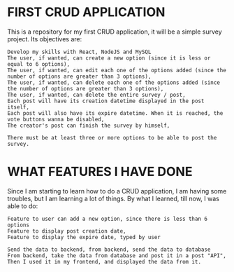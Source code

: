 # FIRST CRUD APPLICATION

This is a repository for my first CRUD application, it will be a simple survey project. Its objectives are:

    Develop my skills with React, NodeJS and MySQL
    The user, if wanted, can create a new option (since it is less or equal to 6 options),
    The user, if wanted, can edit each one of the options added (since the number of options are greater than 3 options),
    The user, if wanted, can delete each one of the options added (since the number of options are greater than 3 options),
    The user, if wanted, can delete the entire survey / post,
    Each post will have its creation datetime displayed in the post itself,
    Each post will also have its expire datetime. When it is reached, the vote buttons wanna be disabled,
    The creator's post can finish the survey by himself,

    There must be at least three or more options to be able to post the survey.

# WHAT FEATURES I HAVE DONE

Since I am starting to learn how to do a CRUD application, I am having some troubles, but I am learning a lot of things. By what I learned, till now, I was able to do:

    Feature to user can add a new option, since there is less than 6 options
    Feature to display post creation date,
    Feature to display the expire date, typed by user
    
    Send the data to backend, from backend, send the data to database
    From backend, take the data from database and post it in a post "API",
    Then I used it in my frontend, and displayed the data from it.

